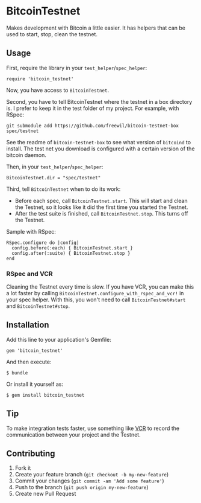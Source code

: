 # BitcoinTestnet

Makes development with Bitcoin a little easier. It has helpers that can be used to start, stop, clean the testnet.

## Usage

First, require the library in your  `test_helper`/`spec_helper`:

    require 'bitcoin_testnet'

Now, you have access to `BitcoinTestnet`.

Second, you have to tell BitcoinTestnet where the testnet in a box directory is. I prefer to keep it in the test folder of my project. For example, with RSpec:

    git submodule add https://github.com/freewil/bitcoin-testnet-box spec/testnet

See the readme of `bitcoin-testnet-box` to see what version of `bitcoind` to install. The test net you download is configured with a certain version of the bitcoin daemon.

Then, in your `test_helper`/`spec_helper`:

    BitcoinTestnet.dir = "spec/testnet"

Third, tell `BitcoinTestnet` when to do its work:

- Before each spec, call `BitcoinTestnet.start`. This will start and clean the Testnet, so it looks like it did the first time you started the Testnet.
- After the test suite is finished, call `BitcoinTestnet.stop`. This turns off the Testnet.

Sample with RSpec:

    RSpec.configure do |config|
      config.before(:each) { BitcoinTestnet.start }
      config.after(:suite) { BitcoinTestnet.stop }
    end


### RSpec and VCR

Cleaning the Testnet every time is slow. If you have VCR, you can make this a lot faster by calling `BitcoinTestnet.configure_with_rspec_and_vcr!` in your spec helper. With this, you won't need to call `BitcoinTestnet#start` and `BitcoinTestnet#stop`.

## Installation

Add this line to your application's Gemfile:

    gem 'bitcoin_testnet'

And then execute:

    $ bundle

Or install it yourself as:

    $ gem install bitcoin_testnet

## Tip

To make integration tests faster, use something like [VCR](https://github.com/vcr/vcr) to record the communication between your project and the Testnet.

## Contributing

1. Fork it
2. Create your feature branch (`git checkout -b my-new-feature`)
3. Commit your changes (`git commit -am 'Add some feature'`)
4. Push to the branch (`git push origin my-new-feature`)
5. Create new Pull Request
